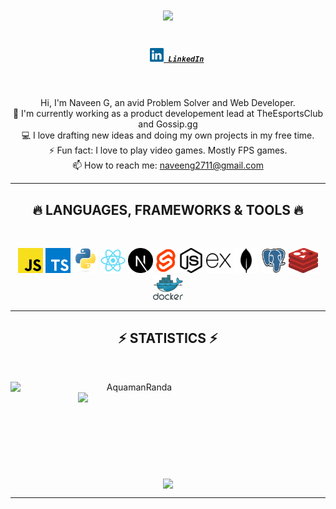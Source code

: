 <h1 align="center">
  <a href="https://git.io/typing-svg">
    <img src="https://readme-typing-svg.herokuapp.com/?lines=Hello,+There!+👋;This+is+Naveen+G....;&center=true&size=30">
  </a>
</h1>

<h5 align="center">
  <code>
    <a href="https://www.linkedin.com/in/naveenthelol/" title="LinkedIn Profile"><img width="22" src="Icons/linkedin.svg"> LinkedIn</a></code>
</h5>
<br>
<p align="center">
  Hi, I'm Naveen G, an avid Problem Solver and Web Developer.
  <br>
  🔬 I'm currently working as a product developement lead at TheEsportsClub and Gossip.gg
  <br>
  💻 I love drafting new ideas and doing my own projects in my free time.
  <br>
  ⚡ Fun fact: I love to play video games. Mostly FPS games. 
  <br>
  📫 How to reach me: <a href="mailto: naveeng2711@gmail.com">naveeng2711@gmail.com</a>
</p>

<hr>
<h2 align="center">🔥 LANGUAGES, FRAMEWORKS & TOOLS 🔥</h2>
<br>
<p align="center">
  <code><img title="Javascript" height="40" src="Icons/javascript.svg"></code>
  <code><img title="Typescript" height="40" src="Icons/typescript.svg"></code>
  <code><img title="Python" height="40" src="Icons/python-original.svg"></code>
  <code><img title="React" height="40" src="Icons/react-original.svg"></code>
  <code><img title="Nextjs" height="40" src="Icons/next-js.svg"></code>
  <code><img title="Svelte" height="40" src="Icons/svelte-1.svg"></code> 
  <code><img title="NodeJS" height="40" src="Icons/nodejs.svg"></code>
  <code><img title="Express" height="40" src="Icons/express.svg"></code>
  <code><img title="MongoDB" height="40" src="Icons/mongodb.svg"></code>
  <code><img title="Postgres" height="40" src="Icons/postgresql.svg"></code>  
  <code><img title="Redis" height="40" src="Icons/redis.svg"></code>
  <code><img title="Docker" height="40" src="Icons/docker-1.svg"></code>
  
</p>
<hr>

<h2 align="center">⚡ STATISTICS ⚡</h2>
<br>
<p align=center>
  <div align=center>
    <a href="https://github.com/denvercoder1/github-readme-streak-stats" title="Go to Source">
      <img align="left" width=396 src="https://github-readme-streak-stats.herokuapp.com/?user=AquamanRanda&theme=react&border=61dafb&hide_border=true" alt="AquamanRanda" />
    </a>
    <a href="https://github.com/AquamanRanda/github-readme-stats" title="Go to Source">
      <img align="right" width=396 src="https://github-readme-stats.vercel.app/api?username=AquamanRanda&show_Icons=true&theme=react&border_color=61dafb&hide_border=true" />
    </a>
  </div>
  <br><br><br><br><br><br><br><br><br>
  <div align=center>
    <a href="https://github.com/AquamanRanda/github-readme-stats">
      <img width=325 align="center" src="https://github-readme-stats.vercel.app/api/top-langs/?username=AquamanRanda&hide=HTML&title_color=61dafb&text_color=ffffff&icon_color=61dafb&bg_color=20232a&langs_count=5&border_color=61dafb&hide_border=true" />
    </a>
  </div>
</p>

<hr>
